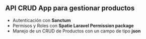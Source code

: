 ## API CRUD App para gestionar productos

- Autenticación con **Sanctum**
- Permisos y Roles con **Spatie Laravel Permission package**
- Manejo de un CRUD de Productos con un campo de tipo **json**
